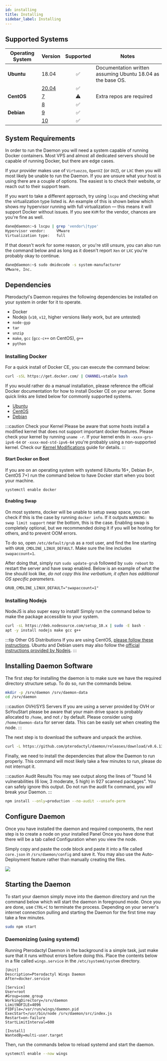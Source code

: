 ```yaml
---
id: installing
title: Installing
sidebar_label: Installing
---
```


## Supported Systems

| Operating System | Version                                                        |     Supported      | Notes                                                       |
| ---------------- | -------------------------------------------------------------- | :----------------: | ----------------------------------------------------------- |
| **Ubuntu**       | 18.04                                                          | :white_check_mark: | Documentation written assuming Ubuntu 18.04 as the base OS. |
|                  | [20.04](/docs/community/installation-guides/daemon/ubuntu2004) | :white_check_mark: |
| **CentOS**       | [7](/docs/community/installation-guides/daemon/centos7)        |     :warning:      | Extra repos are required                                    |
|                  | [8](/docs/community/installation-guides/daemon/centos8)        | :white_check_mark: |                                                             |
| **Debian**       | [9](/docs/community/installation-guides/daemon/debian9)        | :white_check_mark: |                                                             |
|                  | [10](/docs/community/installation-guides/daemon/debian10)      | :white_check_mark: |                                                             |

## System Requirements

In order to run the Daemon you will need a system capable of running Docker containers. Most VPS and almost all
dedicated servers should be capable of running Docker, but there are edge cases.

If your provider makes use of `Virtuozzo`, `OpenVZ` (or `OVZ`), or `LXC` then you will most likely be unable to
run the Daemon. If you are unsure what your host is using there are a couple of options. The easiest is to check
their website, or reach out to their support team.

If you want to take a different approach, try using `lscpu` and checking what the virtualization type listed is. An
example of this is shown below which shows my hypervisor running with full virtualization — this means it will
support Docker without issues. If you see `KVM` for the vendor, chances are you're fine as well.

```bash
dane@daemon:~$ lscpu | grep 'vendor\|type'
Hypervisor vendor:     VMware
Virtualization type:   full
```

If that doesn't work for some reason, or you're still unsure, you can also run the command below and as long as it
doesn't report `Xen` or `LXC` you're probably okay to continue.

```bash
dane@daemon:~$ sudo dmidecode -s system-manufacturer
VMware, Inc.
```

## Dependencies

Pterodactyl's Daemon requires the following dependencies be installed on your system in order for it to operate.

- Docker
- Nodejs (`v10`, `v12`, higher versions likely work, but are untested)
- `node-gyp`
- `tar`
- `unzip`
- `make`, `gcc` (`gcc-c++` on CentOS), `g++`
- `python`

### Installing Docker

For a quick install of Docker CE, you can execute the command below:

```bash
curl -sSL https://get.docker.com/ | CHANNEL=stable bash
```

If you would rather do a manual installation, please reference the official Docker documentation for how to install Docker CE on your server. Some quick links
are listed below for commonly supported systems.

- [Ubuntu](https://docs.docker.com/install/linux/docker-ce/ubuntu/#install-docker-ce)
- [CentOS](https://docs.docker.com/install/linux/docker-ce/centos/#install-docker-ce)
- [Debian](https://docs.docker.com/install/linux/docker-ce/debian/#install-docker-ce)

:::caution Check your Kernel
Please be aware that some hosts install a modified kernel that does not support important docker features. Please
check your kernel by running `uname -r`. If your kernel ends in `-xxxx-grs-ipv6-64` or `-xxxx-mod-std-ipv6-64` you're
probably using a non-supported kernel. Check our [Kernel Modifications](kernel_modifications.md) guide for details.
:::

#### Start Docker on Boot

If you are on an operating system with systemd (Ubuntu 16+, Debian 8+, CentOS 7+) run the command below to have Docker start when you boot your machine.

```bash
systemctl enable docker
```

#### Enabling Swap

On most systems, docker will be unable to setup swap space, you can check if this is the case by running `docker info`.
If it outputs `WARNING: No swap limit support` near the bottom, this is the case. Enabling swap is completely optional,
but we recommended doing it if you will be hosting for others, and to prevent OOM errors.

To do so, open `/etc/default/grub` as a root user, and find the line starting with `GRUB_CMDLINE_LINUX_DEFAULT`. Make
sure the line includes `swapaccount=1`.

After doing that, simply run `sudo update-grub` followed by `sudo reboot` to restart the server and have swap enabled.
Below is an example of what the line should look like, _do not copy this line verbatium, it often has additional
OS specific parameters._

```text
GRUB_CMDLINE_LINUX_DEFAULT="swapaccount=1"
```

### Installing Nodejs

NodeJS is also super easy to install! Simply run the command below to make the package accessible to your system.

```bash
curl -sL https://deb.nodesource.com/setup_10.x | sudo -E bash -
apt -y install nodejs make gcc g++
```

:::tip Other OS Distributions
If you are using CentOS, [please follow these instructions](https://nodejs.org/en/download/package-manager/#enterprise-linux-and-fedora). Ubuntu and Debian users may also follow the [official
instructions provided by Nodejs](https://nodejs.org/en/download/package-manager/#debian-and-ubuntu-based-linux-distributions).
:::

## Installing Daemon Software

The first step for installing the daemon is to make sure we have the required directory structure setup. To do so,
run the commands below.

```bash
mkdir -p /srv/daemon /srv/daemon-data
cd /srv/daemon
```

:::caution OVH/SYS Servers
If you are using a server provided by OVH or SoYouStart please be aware that your main drive space is probably allocated to
`/home`, and not `/` by default. Please consider using `/home/daemon-data` for server data. This can be easily
set when creating the node.
:::

The next step is to download the software and unpack the archive.

```bash
curl -L https://github.com/pterodactyl/daemon/releases/download/v0.6.13/daemon.tar.gz | tar --strip-components=1 -xzv
```

Finally, we need to install the dependencies that allow the Daemon to run properly. This command will most likely
take a few minutes to run, please do not interrupt it.

:::caution Audit Results
You may see output along the lines of "found 14 vulnerabilities (6 low, 3 moderate, 5 high) in 927 scanned packages".
You can safely ignore this output. Do not run the audit fix command, you _will_ break your Daemon.
:::

```bash
npm install --only=production --no-audit --unsafe-perm
```

## Configure Daemon

Once you have installed the daemon and required components, the next step is to create a node on your installed Panel
Once you have done that there will be a tab called Configuration when you view the node.

Simply copy and paste the code block and paste it into a file called `core.json` in `/srv/daemon/config` and save it.
You may also use the Auto-Deployment feature rather than manually creating the files.

![](/img/daemon_configuration_example.png)

## Starting the Daemon

To start your daemon simply move into the daemon directory and run the command below which will start the daemon in
foreground mode. Once you are done, use `CTRL+C` to terminate the process. Depending on your server's internet connection
pulling and starting the Daemon for the first time may take a few minutes.

```bash
sudo npm start
```

### Daemonizing (using systemd)

Running Pterodactyl Daemon in the background is a simple task, just make sure that it runs without errors before doing
this. Place the contents below in a file called `wings.service` in the `/etc/systemd/system` directory.

```text
[Unit]
Description=Pterodactyl Wings Daemon
After=docker.service

[Service]
User=root
#Group=some_group
WorkingDirectory=/srv/daemon
LimitNOFILE=4096
PIDFile=/var/run/wings/daemon.pid
ExecStart=/usr/bin/node /srv/daemon/src/index.js
Restart=on-failure
StartLimitInterval=600

[Install]
WantedBy=multi-user.target
```

Then, run the commands below to reload systemd and start the daemon.

```bash
systemctl enable --now wings
```
